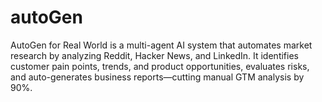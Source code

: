 # autoGen
AutoGen for Real World is a multi-agent AI system that automates market research by analyzing Reddit, Hacker News, and LinkedIn. It identifies customer pain points, trends, and product opportunities, evaluates risks, and auto-generates business reports—cutting manual GTM analysis by 90%.
